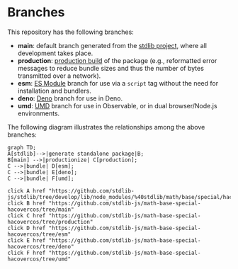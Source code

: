 <!--

@license Apache-2.0

Copyright (c) 2022 The Stdlib Authors.

Licensed under the Apache License, Version 2.0 (the "License");
you may not use this file except in compliance with the License.
You may obtain a copy of the License at

    http://www.apache.org/licenses/LICENSE-2.0

Unless required by applicable law or agreed to in writing, software
distributed under the License is distributed on an "AS IS" BASIS,
WITHOUT WARRANTIES OR CONDITIONS OF ANY KIND, either express or implied.
See the License for the specific language governing permissions and
limitations under the License.

-->

# Branches

This repository has the following branches:

-   **main**: default branch generated from the [stdlib project][stdlib-url], where all development takes place.
-   **production**: [production build][production-url] of the package (e.g., reformatted error messages to reduce bundle sizes and thus the number of bytes transmitted over a network).
-   **esm**: [ES Module][esm-url] branch for use via a `script` tag without the need for installation and bundlers.
-   **deno**: [Deno][deno-url] branch for use in Deno.
-   **umd**: [UMD][umd-url] branch for use in Observable, or in dual browser/Node.js environments.

The following diagram illustrates the relationships among the above branches:

```mermaid
graph TD;
A[stdlib]-->|generate standalone package|B;
B[main] -->|productionize| C[production];
C -->|bundle| D[esm];
C -->|bundle| E[deno];
C -->|bundle| F[umd];

click A href "https://github.com/stdlib-js/stdlib/tree/develop/lib/node_modules/%40stdlib/math/base/special/hacovercos"
click B href "https://github.com/stdlib-js/math-base-special-hacovercos/tree/main"
click C href "https://github.com/stdlib-js/math-base-special-hacovercos/tree/production"
click D href "https://github.com/stdlib-js/math-base-special-hacovercos/tree/esm"
click E href "https://github.com/stdlib-js/math-base-special-hacovercos/tree/deno"
click F href "https://github.com/stdlib-js/math-base-special-hacovercos/tree/umd"
```

[stdlib-url]: https://github.com/stdlib-js/stdlib/tree/develop/lib/node_modules/%40stdlib/math/base/special/hacovercos
[production-url]: https://github.com/stdlib-js/math-base-special-hacovercos/tree/production
[deno-url]: https://github.com/stdlib-js/math-base-special-hacovercos/tree/deno
[umd-url]: https://github.com/stdlib-js/math-base-special-hacovercos/tree/umd
[esm-url]: https://github.com/stdlib-js/math-base-special-hacovercos/tree/esm